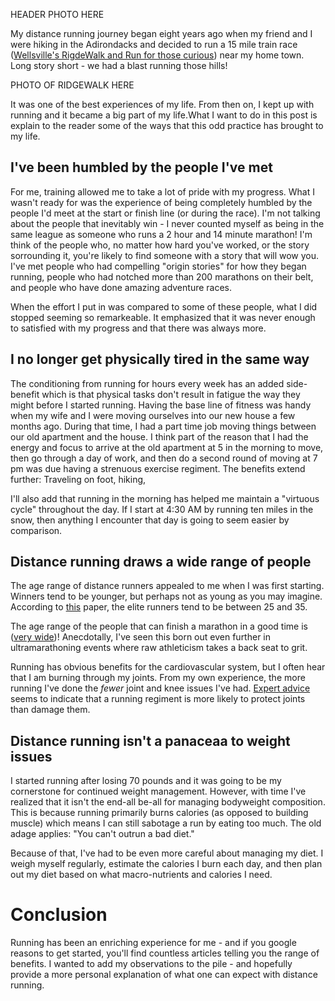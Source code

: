 HEADER PHOTO HERE


My distance running journey began eight years ago when my friend and I were hiking in the Adirondacks and decided to run a 15 mile train race ([Wellsville's RigdeWalk and Run for those curious](http://www.ridgewalk.com/)) near my home town. Long story short - we had a blast running those hills! 

PHOTO OF RIDGEWALK HERE

It was one of the best experiences of my life. From then on, I kept up with running and it became a big part of my life.What I want to do in this post is explain to the reader some of the ways that this odd practice has brought to my life.

## I've been humbled by the people I've met
For me, training allowed me to take a lot of pride with my progress. What I wasn't ready for was the experience of being completely humbled by the people I'd meet at the start or finish line (or during the race). I'm not talking about the people that inevitably win - I never counted myself as being in the same league as someone who runs a 2 hour and 14 minute marathon! I'm think of the people who, no matter how hard you've worked, or the story sorrounding it, you're likely to find someone with a story that will wow you. I've met people who had compelling "origin stories" for how they began running, people who had notched more than 200 marathons on their belt, and people who have done amazing adventure races. 

When the effort I put in was compared to some of these people, what I did stopped seeming so remarkeable. It emphasized that it was never enough to satisfied with my progress and that there was always more.

## I no longer get physically tired in the same way

The conditioning from running for hours every week has an added side-benefit which is that physical tasks don't result in fatigue the way they might before I started running. Having the base line of fitness was handy when my wife and I were moving ourselves into our new house a few months ago. During that time, I had a part time job moving things between our old apartment and the house. I think part of the reason that I had the energy and focus to arrive at the old apartment at 5 in the morning to move, then go through a day of work, and then do a second round of moving at 7 pm was due having a strenuous exercise regiment. The benefits extend further: Traveling on foot, hiking, 

I'll also add that running in the morning has helped me maintain a "virtuous cycle" throughout the day. If I start at 4:30 AM by running ten miles in the snow, then anything I encounter that day is going to seem easier by comparison.

## Distance running draws a wide range of people 
The age range of distance runners appealed to me when I was first starting. Winners tend to be younger, but perhaps not as young as you may imagine. According to [this](https://www.researchgate.net/publication/6363528_Marathon_runners_-_How_do_they_age) paper, the elite runners tend to be between 25 and 35. 

The age range of the people that can finish a marathon in a good time is ([very wide](https://www.meteor.run/running-event/summary/Marathon))! Anecdotally, I've seen this born out even further in ultramarathoning events where raw athleticism takes a back seat to grit. 

Running has obvious benefits for the cardiovascular system, but I often hear that I am burning through my joints. From my own experience, the more running I've done the *fewer* joint and knee issues I've had. [Expert advice](https://www.runnersworld.com/uk/health/injury/a775718/what-all-runners-need-to-know-about-joint-health/) seems to indicate that a running regiment is more likely to protect joints than damage them. 


## Distance running isn't a panaceaa to weight issues
I started running after losing 70 pounds and it was going to be my cornerstone for continued weight management. However, with time I've realized that it isn't the end-all be-all for managing bodyweight composition. This is because running primarily burns calories (as opposed to building muscle) which means I can still sabotage a run by eating too much. The old adage applies: "You can't outrun a bad diet." 

Because of that, I've had to be even more careful about managing my diet. I weigh myself regularly, estimate the calories I burn each day, and then plan out my diet based on what macro-nutrients and calories I need. 

# Conclusion
Running has been an enriching experience for me - and if you google reasons to get started, you'll find countless articles telling you the range of benefits. I wanted to add my observations to the pile - and hopefully provide a more personal explanation of what one can expect with distance running.